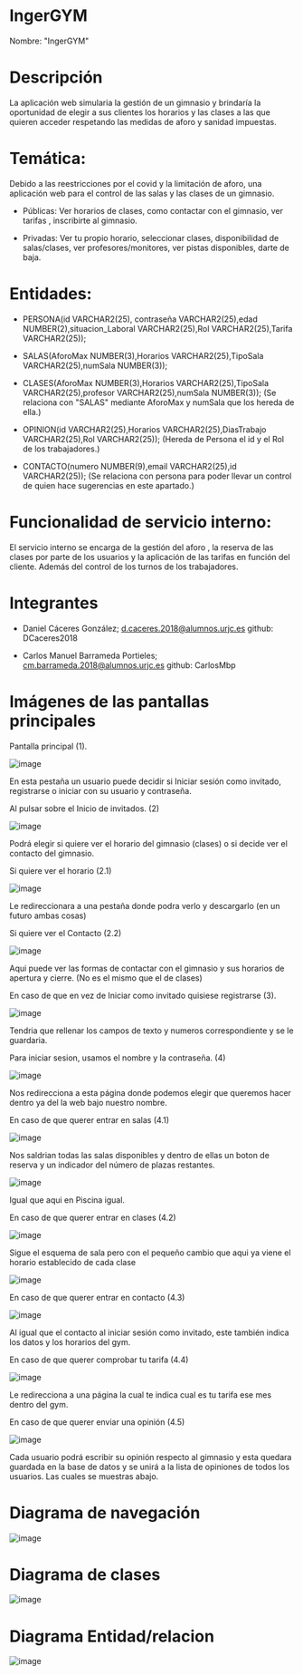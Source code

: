 # IngerGYM


Nombre: "IngerGYM"

# Descripción
La aplicación web simularia la gestión de un gimnasio y brindaría la oportunidad de elegir a sus clientes los horarios y las clases a las que quieren acceder respetando las medidas de aforo y sanidad impuestas. 

# Temática: 

Debido a las reestricciones por el covid y la limitación de aforo, una aplicación web para el control de las salas y las clases de un gimnasio. 
- Públicas:
Ver horarios de clases, como contactar con el gimnasio, ver tarifas , inscribirte al gimnasio. 

- Privadas:
Ver tu propio horario, seleccionar clases, disponibilidad de salas/clases, ver profesores/monitores, ver pistas disponibles, darte de baja.

# Entidades:

- PERSONA(id VARCHAR2(25), contraseña VARCHAR2(25),edad NUMBER(2),situacion_Laboral VARCHAR2(25),Rol VARCHAR2(25),Tarifa VARCHAR2(25));

- SALAS(AforoMax NUMBER(3),Horarios VARCHAR2(25),TipoSala VARCHAR2(25),numSala NUMBER(3));

- CLASES(AforoMax NUMBER(3),Horarios VARCHAR2(25),TipoSala VARCHAR2(25),profesor VARCHAR2(25),numSala NUMBER(3));
(Se relaciona con "SALAS" mediante AforoMax y numSala que los hereda de ella.)

- OPINION(id VARCHAR2(25),Horarios VARCHAR2(25),DiasTrabajo VARCHAR2(25),Rol VARCHAR2(25));
(Hereda de Persona el id y el Rol de los trabajadores.)

- CONTACTO(numero NUMBER(9),email VARCHAR2(25),id VARCHAR2(25));
(Se relaciona con persona para poder llevar un control de quien hace sugerencias en este apartado.)

# Funcionalidad de servicio interno:
El servicio interno se encarga de la gestión del aforo , la reserva de las clases por parte de los usuarios y la aplicación de las tarifas en función del cliente. Además del control de los turnos de los trabajadores.

# Integrantes
- Daniel Cáceres González; d.caceres.2018@alumnos.urjc.es
github: DCaceres2018

- Carlos Manuel Barrameda Portieles; cm.barrameda.2018@alumnos.urjc.es
github: CarlosMbp


# Imágenes de las pantallas principales

Pantalla principal (1).

![image](https://user-images.githubusercontent.com/78802315/110342172-64eaf180-802b-11eb-8618-da96f3aef5b5.png)

En esta pestaña un usuario puede decidir si Iniciar sesión como invitado, registrarse o iniciar con su usuario y contraseña.

Al pulsar sobre el Inicio de invitados. (2)

![image](https://user-images.githubusercontent.com/78802315/110343280-a29c4a00-802c-11eb-92b9-f5ab3d2ce270.png)

Podrá elegir si quiere ver el horario del gimnasio (clases) o si decide ver el contacto del gimnasio.

Si quiere ver el horario (2.1)

![image](https://user-images.githubusercontent.com/78802315/110343578-edb65d00-802c-11eb-8ba6-912604d26e6d.png)

Le redireccionara a una pestaña donde podra verlo y descargarlo (en un futuro ambas cosas)

Si quiere ver el Contacto (2.2)

![image](https://user-images.githubusercontent.com/78802315/110343735-12123980-802d-11eb-96ef-2015e6d5347d.png)

Aqui puede ver las formas de contactar con el gimnasio y sus horarios de apertura y cierre. (No es el mismo que el de clases)

En caso de que en vez de Iniciar como invitado quisiese registrarse (3).

![image](https://user-images.githubusercontent.com/78802315/110343938-48e84f80-802d-11eb-94cf-584ccedb492c.png)

Tendria que rellenar los campos de texto y numeros correspondiente y se le guardaria.

Para iniciar sesion, usamos el nombre y la contraseña. (4)

![image](https://user-images.githubusercontent.com/78802315/110344207-8d73eb00-802d-11eb-9575-57a39b0a84f7.png)

Nos redirecciona a esta página donde podemos elegir que queremos hacer dentro ya del la web bajo nuestro nombre.

En caso de que querer entrar en salas (4.1)

![image](https://user-images.githubusercontent.com/78802315/110344401-ba280280-802d-11eb-9a76-963c4865b4e4.png)

Nos saldrian todas las salas disponibles y dentro de ellas un boton de reserva y un indicador del número de plazas restantes.

![image](https://user-images.githubusercontent.com/78802315/110344508-d7f56780-802d-11eb-8158-f7741ce2ce4c.png)

Igual que aqui en Piscina igual.

En caso de que querer entrar en clases (4.2)

![image](https://user-images.githubusercontent.com/78802315/110344620-f5c2cc80-802d-11eb-9f7e-c62f76d27163.png)

Sigue el esquema de sala pero con el pequeño cambio que aqui ya viene el horario establecido de cada clase

![image](https://user-images.githubusercontent.com/78802315/110344722-12f79b00-802e-11eb-8a22-b24f2edb59b1.png)

En caso de que querer entrar en contacto (4.3)

![image](https://user-images.githubusercontent.com/78802315/110344801-273b9800-802e-11eb-8299-316f683fad02.png)

Al igual que el contacto al iniciar sesión como invitado, este también indica los datos y los horarios del gym.

En caso de que querer comprobar tu tarifa (4.4)

![image](https://user-images.githubusercontent.com/78802315/110344928-518d5580-802e-11eb-8abc-0f2d188db9cc.png)

Le redirecciona a una página la cual te indica cual es tu tarifa ese mes dentro del gym. 

En caso de que querer enviar una opinión (4.5)

![image](https://user-images.githubusercontent.com/78802315/110345063-77b2f580-802e-11eb-91b7-e159e66c939c.png)

Cada usuario podrá escribir su opinión respecto al gimnasio y esta quedara guardada en la base de datos y se unirá a la lista de opiniones de todos los usuarios. Las cuales se muestras abajo.




# Diagrama de navegación

![image](https://user-images.githubusercontent.com/78802315/110346155-91087180-802f-11eb-9aca-26e3f71de40a.png)

# Diagrama de clases
![image](https://user-images.githubusercontent.com/78802315/110349649-2f4a0680-8033-11eb-8c8c-891e47ae28f0.png)

# Diagrama Entidad/relacion
![image](https://user-images.githubusercontent.com/78802315/110351338-0591df00-8035-11eb-84cf-06178b63a964.png)









